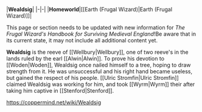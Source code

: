 |**Wealdsig**|
|-|-|
|**Homeworld**|[[Earth (Frugal Wizard)\|Earth (Frugal Wizard)]]|

This page or section needs to be updated with new information for *The Frugal Wizard's Handbook for Surviving Medieval England*!Be aware that in its current state, it may not include all additional content yet.

**Wealdsig** is the reeve of [[Wellbury\|Wellbury]], one of two reeve's in the lands ruled by the earl [[Alwin\|Alwin]]. To prove his devotion to [[Woden\|Woden]], Wealdsig once nailed himself to a tree, hoping to draw strength from it. He was unsuccessful and his right hand became useless, but gained the respect of his people. [[Ulric Stromfin\|Ulric Stromfin]] claimed Wealdsig was working for him, and took [[Wyrm\|Wyrm]] their after taking him captive in [[Stenford\|Stenford]].



https://coppermind.net/wiki/Wealdsig